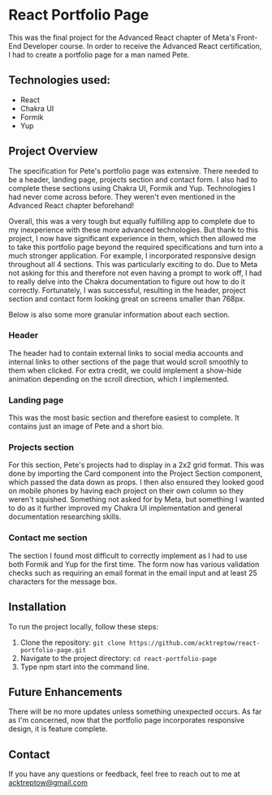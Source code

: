 # React Portfolio Page

This was the final project for the Advanced React chapter of Meta's Front-End Developer course. In order to receive the Advanced React certification, I had to create a portfolio page for a man named Pete.

## Technologies used:

- React
- Chakra UI
- Formik
- Yup

## Project Overview

The specification for Pete's portfolio page was extensive. There needed to be a header, landing page, projects section and contact form. I also had to complete these sections using Chakra UI, Formik and Yup. Technologies I had never come across before. They weren't even mentioned in the Advanced React chapter beforehand!

Overall, this was a very tough but equally fulfilling app to complete due to my inexperience with these more advanced technologies. But thank to this project, I now have significant experience in them, which then allowed me to take this portfolio page beyond the required specifications and turn into a much stronger application. For example, I incorporated responsive design throughout all 4 sections. This was particularly exciting to do. Due to Meta not asking for this and therefore not even having a prompt to work off, I had to really delve into the Chakra documentation to figure out how to do it correctly. Fortunately, I was successful, resulting in the header, project section and contact form looking great on screens smaller than 768px.

Below is also some more granular information about each section.

### Header

The header had to contain external links to social media accounts and internal links to other sections of the page that would scroll smoothly to them when clicked. For extra credit, we could implement a show-hide animation depending on the scroll direction, which I implemented.

### Landing page

This was the most basic section and therefore easiest to complete. It contains just an image of Pete and a short bio.

### Projects section

For this section, Pete's projects had to display in a 2x2 grid format. This was done by importing the Card component into the Project Section component, which passed the data down as props. I then also ensured they looked good on mobile phones by having each project on their own column so they weren't squished. Something not asked for by Meta, but something I wanted to do as it further improved my Chakra UI implementation and general documentation researching skills.

### Contact me section

The section I found most difficult to correctly implement as I had to use both Formik and Yup for the first time. The form now has various validation checks such as requiring an email format in the email input and at least 25 characters for the message box.

## Installation

To run the project locally, follow these steps:

1. Clone the repository: `git clone https://github.com/acktreptow/react-portfolio-page.git`
2. Navigate to the project directory: `cd react-portfolio-page`
3. Type npm start into the command line.

## Future Enhancements

There will be no more updates unless something unexpected occurs. As far as I'm concerned, now that the portfolio page incorporates responsive design, it is feature complete.

## Contact

If you have any questions or feedback, feel free to reach out to me at acktreptow@gmail.com
